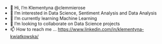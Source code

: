 - 👋 Hi, I’m Klementyna @clemmierose
- 👀 I’m interested in Data Science, Sentiment Analysis and Data Analysis
- 🌱 I’m currently learning Machine Learning
- 💞️ I’m looking to collaborate on Data Science projects
- 📫 How to reach me ... https://www.linkedin.com/in/klementyna-kwiatkowska/

<!---
clemmierose/clemmierose is a ✨ special ✨ repository because its `README.md` (this file) appears on your GitHub profile.
You can click the Preview link to take a look at your changes.
--->
